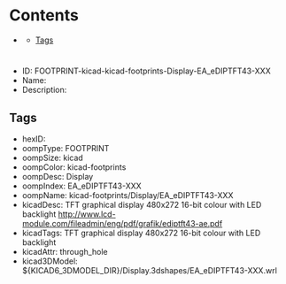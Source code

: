 



Contents
========

* [](#)
	* [Tags](#tags)

# 

- ID: FOOTPRINT-kicad-kicad-footprints-Display-EA_eDIPTFT43-XXX
- Name: 
- Description: 

## Tags

- hexID: 
- oompType: FOOTPRINT
- oompSize: kicad
- oompColor: kicad-footprints
- oompDesc: Display
- oompIndex: EA_eDIPTFT43-XXX
- oompName: kicad-footprints/Display/EA_eDIPTFT43-XXX
- kicadDesc: TFT graphical display 480x272 16-bit colour with LED backlight http://www.lcd-module.com/fileadmin/eng/pdf/grafik/ediptft43-ae.pdf
- kicadTags: TFT graphical display 480x272 16-bit colour with LED backlight
- kicadAttr: through_hole
- kicad3DModel: ${KICAD6_3DMODEL_DIR}/Display.3dshapes/EA_eDIPTFT43-XXX.wrl
